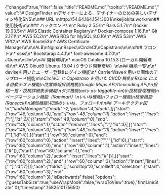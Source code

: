 {"changed":true,"filter":false,"title":"README.md","tooltip":"/README.md","value":"# DesignFinder \nデザイナーによる、デザイナーのための美しいデザイン特化SNS\n\n## URL \nhttp://54.64.164.154:3001/\nkeijiokita.work\n\n## 使用技術\n\n### バックエンド\n\n* Ruby 2.5.5\n* Rails 5.1.7\n* Docker 19.03.5\n* AWS Elastic Container Registry\n* Docker-compose 1.16.1\n* Git 2.17.1\n* AWS EC2\n* AWS RDS for MySQL 8.0.16\n* AWS S3\n* AWS VPC\n* AWS Route53\n* AWS Certificate Manager\n\n\nALB\nNginx\nRspec\nCircleCI\nCapistrano\n\n\n### フロント\n* scss\n* Bootstarap 4.4.1\n* font-awesome 4.7.0\n* JQuery\nslim\n\n## 開発環境\n* macOS Catalina 10.15.3 (ローカル開発環境)\n* AWS Cloud9 Ubuntu 18.04 (クラウド開発環境）\n\n## 機能一覧\n\n* deviseを用いたユーザー登録&ログイン機能\n* CarrierWaveを用いた画像のアップロード機能\n\n*CircleCI と Capistrano を用いた CI/CD 機能\nRspec による自動テスト機能\n位置情報投稿機能(Google Maps API/Geocoding API)\n投稿一覧・投稿詳細表示機能\nタグ機能(acts-as-taggable-on)\n投稿管理機能\nページネーション機能（Kaminari）\nいいね機能\nフォロー機能\n検索機能(Ransack)\n通知機能(初回のいいね、フォロー)\n\n## アーキテクチャ図\n","undoManager":{"mark":-2,"position":4,"stack":[[{"start":{"row":48,"column":0},"end":{"row":48,"column":1},"action":"insert","lines":[":"],"id":2}],[{"start":{"row":48,"column":0},"end":{"row":48,"column":1},"action":"remove","lines":[":"],"id":3}],[{"start":{"row":48,"column":0},"end":{"row":48,"column":1},"action":"insert","lines":["*"],"id":4}],[{"start":{"row":59,"column":0},"end":{"row":60,"column":0},"action":"insert","lines":["",""],"id":6},{"start":{"row":60,"column":0},"end":{"row":60,"column":1},"action":"insert","lines":["#"]},{"start":{"row":60,"column":1},"end":{"row":60,"column":2},"action":"insert","lines":["#"]}],[{"start":{"row":60,"column":2},"end":{"row":60,"column":3},"action":"insert","lines":[" "],"id":7}]]},"ace":{"folds":[],"scrolltop":0,"scrollleft":0,"selection":{"start":{"row":60,"column":3},"end":{"row":60,"column":3},"isBackwards":false},"options":{"guessTabSize":true,"useWrapMode":false,"wrapToView":true},"firstLineState":0},"timestamp":1582510175650}